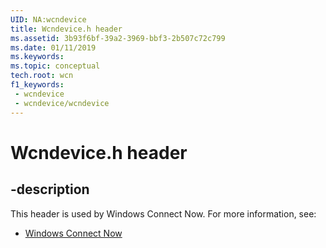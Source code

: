 ```yaml
---
UID: NA:wcndevice
title: Wcndevice.h header
ms.assetid: 3b93f6bf-39a2-3969-bbf3-2b507c72c799
ms.date: 01/11/2019
ms.keywords: 
ms.topic: conceptual
tech.root: wcn
f1_keywords:
 - wcndevice
 - wcndevice/wcndevice
---
```


# Wcndevice.h header


## -description

This header is used by Windows Connect Now. For more information, see:

- [Windows Connect Now](../_wcn/index.md)

